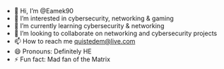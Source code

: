 - 👋 Hi, I’m @Eamek90
- 👀 I’m interested in cybersecurity, networking & gaming
- 🌱 I’m currently learning cybersecurity &  networking 
- 💞️ I’m looking to collaborate on networking and cybersecurity projects
- 📫 How to reach me quistedem@live.com
- 😄 Pronouns: Definitely HE
- ⚡ Fun fact: Mad fan of the Matrix 

<!---
Eamek90/Eamek90 is a ✨ special ✨ repository because its `README.md` (this file) appears on your GitHub profile.
You can click the Preview link to take a look at your changes.
--->
